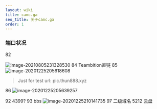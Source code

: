 ```yaml
---
layout: wiki
title: camc.ga
seo_title: 关于camc.ga
order: 1
---
```


### 端口状况

82

![image-20210805231328530](https://i0.hdslb.com/bfs/album/46b7956bee1696def91411d01f91348663d20739.png@.webp)
84 Teambition直链
85
![image-20201225205618608](https://cdn.jsdelivr.net/gh/thun888/tuku@master/img/image-20201225205618608.png)

> Just for test
> url: pic.thun888.xyz

86
![image-20201225205639257](https://cdn.jsdelivr.net/gh/thun888/tuku@master/img/image-20201225205639257.png)

92 4399?
93 bbs
![image-20201225210141735](https://cdn.jsdelivr.net/gh/thun888/tuku@master/img/image-20201225210141735.png)
97 二级域名
5212 云盘

